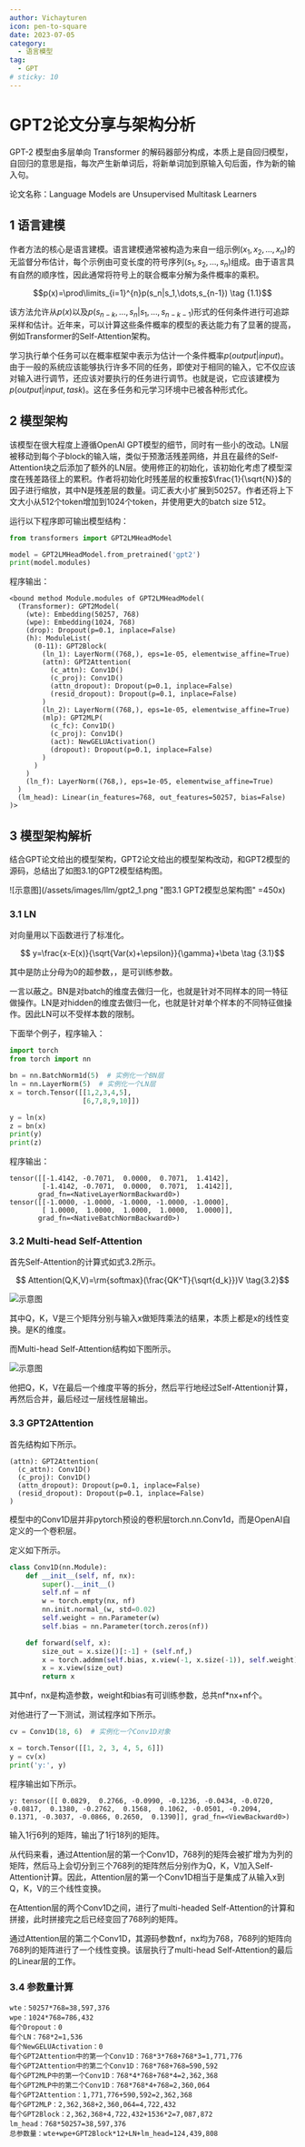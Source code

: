 ```yaml
---
author: Vichayturen
icon: pen-to-square
date: 2023-07-05
category:
  - 语言模型
tag:
  - GPT
# sticky: 10
---
```


# GPT2论文分享与架构分析

GPT-2 模型由多层单向 Transformer 的解码器部分构成，本质上是自回归模型，自回归的意思是指，每次产生新单词后，将新单词加到原输入句后面，作为新的输入句。

<!-- more -->

论文名称：Language Models are Unsupervised Multitask Learners

## 1 语言建模

作者方法的核心是语言建模。语言建模通常被构造为来自一组示例$(x_1,x_2,\dots,x_n)$的无监督分布估计，每个示例由可变长度的符号序列$(s_1,s_2,\dots,s_n)$组成。由于语言具有自然的顺序性，因此通常将符号上的联合概率分解为条件概率的乘积。

$$p(x)=\prod\limits_{i=1}^{n}p(s_n|s_1,\dots,s_{n-1})
\tag {1.1}$$

该方法允许从$p(x)$以及$p(s_{n-k},\dots,s_n|s_1,\dots,s_{n-k-1})$形式的任何条件进行可追踪采样和估计。近年来，可以计算这些条件概率的模型的表达能力有了显著的提高，例如Transformer的Self-Attention架构。

学习执行单个任务可以在概率框架中表示为估计一个条件概率$p(output|input)$。由于一般的系统应该能够执行许多不同的任务，即使对于相同的输入，它不仅应该对输入进行调节，还应该对要执行的任务进行调节。也就是说，它应该建模为$p(output|input,task)$。这在多任务和元学习环境中已被各种形式化。

## 2 模型架构

该模型在很大程度上遵循OpenAI GPT模型的细节，同时有一些小的改动。LN层被移动到每个子block的输入端，类似于预激活残差网络，并且在最终的Self-Attention块之后添加了额外的LN层。使用修正的初始化，该初始化考虑了模型深度在残差路径上的累积。作者将初始化时残差层的权重按$\frac{1}{\sqrt{N}}$的因子进行缩放，其中N是残差层的数量。词汇表大小扩展到50257。作者还将上下文大小从512个token增加到1024个token，并使用更大的batch size 512。

运行以下程序即可输出模型结构：
```python
from transformers import GPT2LMHeadModel

model = GPT2LMHeadModel.from_pretrained('gpt2')
print(model.modules)
```
程序输出：
```
<bound method Module.modules of GPT2LMHeadModel(
  (Transformer): GPT2Model(
    (wte): Embedding(50257, 768)
    (wpe): Embedding(1024, 768)
    (drop): Dropout(p=0.1, inplace=False)
    (h): ModuleList(
      (0-11): GPT2Block(
        (ln_1): LayerNorm((768,), eps=1e-05, elementwise_affine=True)
        (attn): GPT2Attention(
          (c_attn): Conv1D()
          (c_proj): Conv1D()
          (attn_dropout): Dropout(p=0.1, inplace=False)
          (resid_dropout): Dropout(p=0.1, inplace=False)
        )
        (ln_2): LayerNorm((768,), eps=1e-05, elementwise_affine=True)
        (mlp): GPT2MLP(
          (c_fc): Conv1D()
          (c_proj): Conv1D()
          (act): NewGELUActivation()
          (dropout): Dropout(p=0.1, inplace=False)
        )
      )
    )
    (ln_f): LayerNorm((768,), eps=1e-05, elementwise_affine=True)
  )
  (lm_head): Linear(in_features=768, out_features=50257, bias=False)
)>
```
## 3 模型架构解析

结合GPT论文给出的模型架构，GPT2论文给出的模型架构改动，和GPT2模型的源码，总结出了如图3.1的GPT2模型结构图。

![示意图](/assets/images/llm/gpt2_1.png "图3.1 GPT2模型总架构图" =450x)

### 3.1 LN

对向量用以下函数进行了标准化。

$$
y=\frac{x-E(x)}{\sqrt{Var(x)+\epsilon}}{\gamma}+\beta
\tag {3.1}$$

其中是防止分母为0的超参数，，是可训练参数。

一言以蔽之。BN是对batch的维度去做归一化，也就是针对不同样本的同一特征做操作。LN是对hidden的维度去做归一化，也就是针对单个样本的不同特征做操作。因此LN可以不受样本数的限制。

下面举个例子，程序输入：
```python
import torch
from torch import nn

bn = nn.BatchNorm1d(5)  # 实例化一个BN层
ln = nn.LayerNorm(5)  # 实例化一个LN层
x = torch.Tensor([[1,2,3,4,5],
                  [6,7,8,9,10]])

y = ln(x)
z = bn(x)
print(y)
print(z)
```
程序输出：
```
tensor([[-1.4142, -0.7071,  0.0000,  0.7071,  1.4142],
        [-1.4142, -0.7071,  0.0000,  0.7071,  1.4142]],
       grad_fn=<NativeLayerNormBackward0>)
tensor([[-1.0000, -1.0000, -1.0000, -1.0000, -1.0000],
        [ 1.0000,  1.0000,  1.0000,  1.0000,  1.0000]],
       grad_fn=<NativeBatchNormBackward0>)
```
### 3.2 Multi-head Self-Attention

首先Self-Attention的计算式如式3.2所示。

$$
Attention(Q,K,V)=\rm{softmax}(\frac{QK^T}{\sqrt{d_k}})V
\tag{3.2}$$

![示意图](/assets/images/llm/gpt2_2.png "图3.2 Self-Attention")

其中Q，K，V是三个矩阵分别与输入x做矩阵乘法的结果，本质上都是x的线性变换。是K的维度。

而Multi-head Self-Attention结构如下图所示。

![示意图](/assets/images/llm/gpt2_3.png "图3.3 Multi-head Self-Attention")

他把Q，K，V在最后一个维度平等的拆分，然后平行地经过Self-Attention计算，再然后合并，最后经过一层线性层输出。

### 3.3 GPT2Attention

首先结构如下所示。
```
(attn): GPT2Attention(
  (c_attn): Conv1D()
  (c_proj): Conv1D()
  (attn_dropout): Dropout(p=0.1, inplace=False)
  (resid_dropout): Dropout(p=0.1, inplace=False)
)
```
模型中的Conv1D层并非pytorch预设的卷积层torch.nn.Conv1d，而是OpenAI自定义的一个卷积层。

定义如下所示。
```python
class Conv1D(nn.Module):
    def __init__(self, nf, nx):
        super().__init__()
        self.nf = nf
        w = torch.empty(nx, nf)
        nn.init.normal_(w, std=0.02)
        self.weight = nn.Parameter(w)
        self.bias = nn.Parameter(torch.zeros(nf))

    def forward(self, x):
        size_out = x.size()[:-1] + (self.nf,)
        x = torch.addmm(self.bias, x.view(-1, x.size(-1)), self.weight)
        x = x.view(size_out)
        return x
```
其中nf，nx是构造参数，weight和bias有可训练参数，总共nf*nx+nf个。

对他进行了一下测试，测试程序如下所示。
```python
cv = Conv1D(18, 6)  # 实例化一个Conv1D对象

x = torch.Tensor([[1, 2, 3, 4, 5, 6]])
y = cv(x)
print('y:', y)
```
程序输出如下所示。
```
y: tensor([[ 0.0829,  0.2766, -0.0990, -0.1236, -0.0434, -0.0720, -0.0817,  0.1380, -0.2762,  0.1568,  0.1062, -0.0501, -0.2094,  0.1371, -0.3037, -0.0866, 0.2650,  0.1390]], grad_fn=<ViewBackward0>)
```
输入1行6列的矩阵，输出了1行18列的矩阵。

从代码来看，通过Attention层的第一个Conv1D，768列的矩阵会被扩增为为列的矩阵，然后马上会切分到三个768列的矩阵然后分别作为Q，K，V加入Self-Attention计算。因此，Attention层的第一个Conv1D相当于是集成了从输入x到Q，K，V的三个线性变换。

在Attention层的两个Conv1D之间，进行了multi-headed Self-Attention的计算和拼接，此时拼接完之后已经变回了768列的矩阵。

通过Attention层的第二个Conv1D，其源码参数nf，nx均为768，768列的矩阵向768列的矩阵进行了一个线性变换。该层执行了multi-head Self-Attention的最后的Linear层的工作。

### 3.4 参数量计算
```
wte：50257*768=38,597,376
wpe：1024*768=786,432
每个Dropout：0
每个LN：768*2=1,536
每个NewGELUActivation：0
每个GPT2Attention中的第一个Conv1D：768*3*768+768*3=1,771,776
每个GPT2Attention中的第二个Conv1D：768*768+768=590,592
每个GPT2MLP中的第一个Conv1D：768*4*768+768*4=2,362,368
每个GPT2MLP中的第二个Conv1D：768*768*4+768=2,360,064
每个GPT2Attention：1,771,776+590,592=2,362,368
每个GPT2MLP：2,362,368+2,360,064=4,722,432
每个GPT2Block：2,362,368+4,722,432+1536*2=7,087,872
lm_head：768*50257=38,597,376
总参数量：wte+wpe+GPT2Block*12+LN+lm_head=124,439,808
```